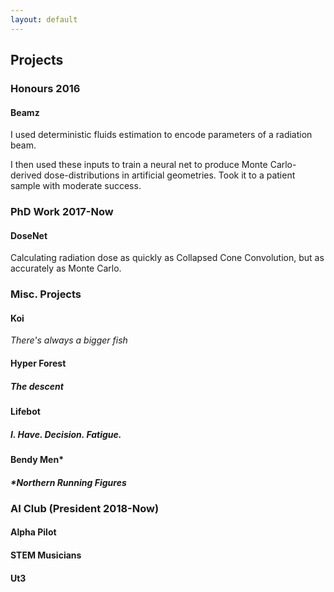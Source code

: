 ```yaml
---
layout: default
---
```


## Projects

### Honours 2016

#### Beamz
I used deterministic fluids estimation to encode parameters of a radiation beam.

I then used these inputs to train a neural net to produce Monte Carlo-derived dose-distributions in artificial geometries.  Took it to a patient sample with moderate success.  


### PhD Work 2017-Now

#### DoseNet
Calculating radiation dose as quickly as Collapsed Cone Convolution, but as accurately as Monte Carlo.


### Misc. Projects

#### Koi
*There's always a bigger fish*

#### Hyper Forest
##### *The descent*

#### Lifebot
##### *I. Have. Decision. Fatigue.*

#### Bendy Men*
##### *\*Northern Running Figures*

### AI Club \(President 2018-Now)

#### Alpha Pilot

#### STEM Musicians

#### Ut3
